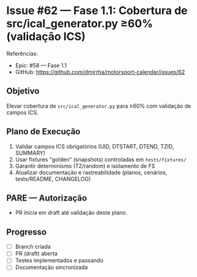 # Issue #62 — Fase 1.1: Cobertura de src/ical_generator.py ≥60% (validação ICS)

Referências:
- Epic: #58 — Fase 1.1
- GitHub: https://github.com/dmirrha/motorsport-calendar/issues/62

## Objetivo
Elevar cobertura de `src/ical_generator.py` para ≥60% com validação de campos ICS.

## Plano de Execução
1. Validar campos ICS obrigatórios (UID, DTSTART, DTEND, TZID, SUMMARY)
2. Usar fixtures "golden" (snapshots) controladas em `tests/fixtures/`
3. Garantir determinismo (TZ/random) e isolamento de FS
4. Atualizar documentação e rastreabilidade (planos, cenários, tests/README, CHANGELOG)

## PARE — Autorização
- PR inicia em draft até validação deste plano.

## Progresso
- [ ] Branch criada
- [ ] PR (draft) aberta
- [ ] Testes implementados e passando
- [ ] Documentação sincronizada
